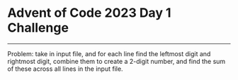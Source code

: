 # Advent of Code 2023 Day 1 Challenge
---
Problem: take in input file, and for each line find the leftmost digit and rightmost digit, combine them to create a 2-digit number, and find the sum of these across all lines in the input file.
